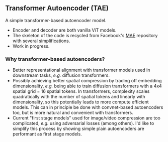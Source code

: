 ## Transformer Autoencoder (TAE)

A simple transformer-based autoencoder model.

- Encoder and decoder are both vanilla ViT models.
- The skeleton of the code is recycled from Facebook's [MAE](https://github.com/facebookresearch/mae) repository with several simplifications.
- Work in progress.

### Why transformer-based autoencoders?

- Better representational alignment with transformer models used in downstream tasks, *e.g.* diffusion transformers.
- Possibly achieving better spatial compression by trading off embedding dimensionality, *e.g.* being able to train diffusion transformers with a 4x4 spatial grid = 16 spatial tokens. In transformers, complexity scales quadratically with the number of spatial tokens and linearly with dimensionality, so this potentially leads to more compute efficient models. This can in principle be done with convnet-based autoencoders too, but is more natural and convenient with transformers.
- Current "first stage models" used for image/video compression are too complicated, *e.g.* using adversarial losses (among others). I'd like to simplify this process by showing simple plain autoencoders are performant as first stage models.